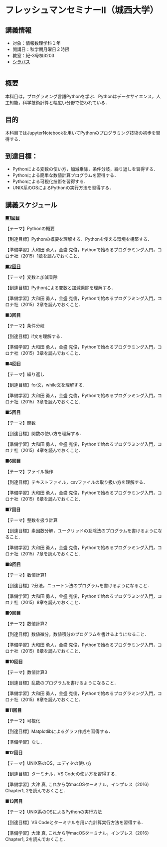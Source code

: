 # フレッシュマンセミナーII（城西大学）

## 講義情報

- 対象：情報数理学科１年
- 開講日：秋学期月曜日２時限
- 教室：紀-3号棟3203
- [シラバス](https://junavi.josai.ac.jp/camweb/slbssbdu.do?value(risyunen)=2025&value(semekikn)=1&value(kougicd)=00002284)

```{tableofcontents}
```

## 概要

本科目は，プログラミング言語Pythonを学ぶ．Pythonはデータサイエンス，人工知能，科学技術計算と幅広い分野で使われている．

## 目的

本科目ではJupyterNotebookを用いてPythonのプログラミング技術の初歩を習得する．

## 到達目標：

- Pythonによる変数の使い方，加減乗除，条件分岐，繰り返しを習得する．
- Pythonによる簡単な数値計算プログラムを習得する．
- Pythonによる可視化技術を習得する．
- UNIX系のOSによるPythonの実行方法を習得する．


## 講義スケジュール

<!-- **■1回目** -->
**[■1回目](/contents/1_python)**

【テーマ】Pythonの概要　

【到達目標】Pythonの概要を理解する．Pythonを使える環境を構築する．

【準備学習】大和田 勇人，金盛 克俊，Pythonで始めるプログラミング入門，コロナ社（2015）1章を読んでおくこと．

<!-- **■2回目** -->
**[■2回目](/contents/2_variable)**

【テーマ】変数と加減乗除

【到達目標】Pythonによる変数と加減乗除を理解する．

【準備学習】大和田 勇人，金盛 克俊，Pythonで始めるプログラミング入門，コロナ社（2015）2章を読んでおくこと．

**■3回目**
<!-- **[■3回目](/contents/)** -->

【テーマ】条件分岐

【到達目標】if文を理解する．

【準備学習】大和田 勇人，金盛 克俊，Pythonで始めるプログラミング入門，コロナ社（2015）3章を読んでおくこと．

**■4回目**
<!-- **[■4回目](/contents/)** -->

【テーマ】繰り返し

【到達目標】for文，while文を理解する．

【準備学習】大和田 勇人，金盛 克俊，Pythonで始めるプログラミング入門，コロナ社（2015）3章を読んでおくこと．

**■5回目**
<!-- **[■5回目](/contents/)** -->

【テーマ】関数

【到達目標】関数の使い方を理解する．

【準備学習】大和田 勇人，金盛 克俊，Pythonで始めるプログラミング入門，コロナ社（2015）4章を読んでおくこと．

**■6回目**
<!-- **[■6回目](/contents/)** -->

【テーマ】ファイル操作

【到達目標】テキストファイル，csvファイルの取り扱い方を理解する．

【準備学習】大和田 勇人，金盛 克俊，Pythonで始めるプログラミング入門，コロナ社（2015）6章を読んでおくこと．

**■7回目**
<!-- **[■7回目](/contents/)** -->

【テーマ】整数を扱う計算

【到達目標】素因数分解，ユークリッドの互除法のプログラムを書けるようになること．

【準備学習】大和田 勇人，金盛 克俊，Pythonで始めるプログラミング入門，コロナ社（2015）7章を読んでおくこと．

**■8回目**
<!-- **[■8回目](/contents/)** -->

【テーマ】数値計算1

【到達目標】2分法，ニュートン法のプログラムを書けるようになること．

【準備学習】大和田 勇人，金盛 克俊，Pythonで始めるプログラミング入門，コロナ社（2015）8章を読んでおくこと．

**■9回目**
<!-- **[■9回目](/contents/)** -->

【テーマ】数値計算2

【到達目標】数値微分，数値積分のプログラムを書けるようになること．

【準備学習】大和田 勇人，金盛 克俊，Pythonで始めるプログラミング入門，コロナ社（2015）8章を読んでおくこと．

**■10回目**
<!-- **[■10回目](/contents/)** -->

【テーマ】数値計算3

【到達目標】乱数のプログラムを書けるようになること．

【準備学習】大和田 勇人，金盛 克俊，Pythonで始めるプログラミング入門，コロナ社（2015）8章を読んでおくこと．

**■11回目**
<!-- **[■11回目](/contents/)** -->

【テーマ】可視化

【到達目標】Matplotlibによるグラフ作成を習得する．

【準備学習】なし．

**■12回目**
<!-- **[■12回目](/contents/)** -->

【テーマ】UNIX系のOS，エディタの使い方

【到達目標】ターミナル，VS Codeの使い方を習得する．

【準備学習】大津 真, これから学macOSターミナル，インプレス（2016）Chapter1, 2を読んでおくこと．

**■13回目**
<!-- **[■13回目](/contents/)** -->

【テーマ】UNIX系のOSによるPythonの実行方法

【到達目標】VS Codeとターミナルを用いた計算実行方法を習得する．

【準備学習】大津 真, これから学macOSターミナル，インプレス（2016）Chapter1, 2を読んでおくこと．

<!-- 
```{warning}
これはwarningです。  
```

```{admonition} タイトル
これはadmonitionです。  
```

```{tip}
これはtipです。  
```

```{note}
これはnoteです。  
``` 
-->
